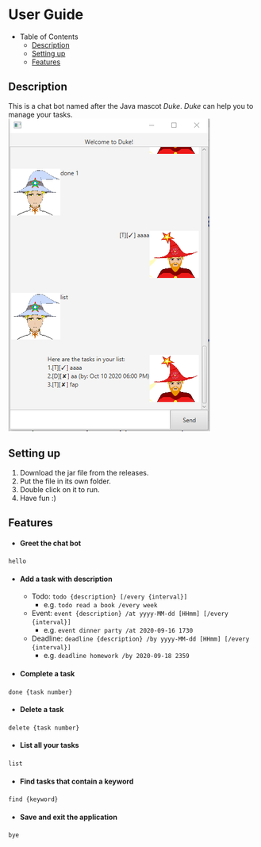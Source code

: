 # User Guide
- Table of Contents
    - [Description](#description)
    - [Setting up](#setting-up)
    - [Features](#features)

## Description
This is a chat bot named after the Java mascot _Duke_. _Duke_ can help you to manage your tasks.
![Ui](./docs/Ui.png)

## Setting up 
1. Download the jar file from the releases. 
2. Put the file in its own folder.
3. Double click on it to run.
4. Have fun :) 

## Features

- #### Greet the chat bot
 `hello`
 
 - #### Add a task with description 
    - Todo: 
        `todo {description} [/every {interval}]`
        - e.g. `todo read a book /every week`
    - Event:
        `event {description} /at yyyy-MM-dd [HHmm] [/every {interval}]`
        - e.g. `event dinner party /at 2020-09-16 1730`
    - Deadline:
        `deadline {description} /by yyyy-MM-dd [HHmm] [/every {interval}]`
        - e.g. `deadline homework /by 2020-09-18 2359`
        
 - #### Complete a task
 `done {task number}`
        
 - #### Delete a task
 `delete {task number}`
 
 - #### List all your tasks
 `list`
 
 - #### Find tasks that contain a keyword
 `find {keyword}`
 
 - #### Save and exit the application
 `bye`
